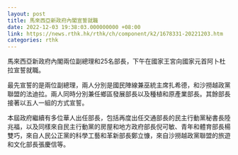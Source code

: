 ```yaml
---
layout: post
title: 馬來西亞新政府內閣宣誓就職
date: 2022-12-03 19:38:03.000000000 +08:00
link: https://news.rthk.hk/rthk/ch/component/k2/1678331-20221203.htm
categories: rthk
---
```


馬來西亞新政府內閣兩位副總理和25名部長，下午在國家王宮向國家元首阿卜杜拉宣誓就職。

最先宣誓的是兩位副總理，兩人分別是國民陣線兼巫統主席扎希德，和沙撈越政黨聯盟的法迪拉。兩人同時分別兼任鄉區發展部長以及種植和原產業部長。其餘部長接著以五人一組的方式宣誓。

本屆政府繼續有多位華人出任部長，包括再度出任交通部長的民主行動黨秘書長陸兆福，以及同樣來自民主行動黨的房屋和地方政府部長倪可敏、青年和體育部長楊雙巧，來自人民公正黨的科學工藝和革新部長鄭立慷，來自沙撈越政黨聯盟的旅遊和文化部長張慶信等。
